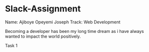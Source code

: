 # Slack-Assignment
Name: Ajiboye Opeyemi Joseph
Track: Web Development

Becoming a developer has been my long time dream as i have always wanted to impact the world positively.

Task 1
